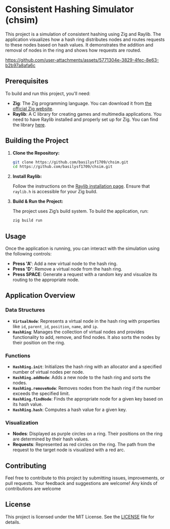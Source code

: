 # Consistent Hashing Simulator (chsim)

This project is a simulation of consistent hashing using Zig and Raylib. The application visualizes how a hash ring distributes nodes and routes requests to these nodes based on hash values. It demonstrates the addition and removal of nodes in the ring and shows how requests are routed.

https://github.com/user-attachments/assets/5771304e-3829-4fec-8e63-b2b97a8afa6c

## Prerequisites

To build and run this project, you'll need:

- **Zig**: The Zig programming language. You can download it from [the official Zig website](https://ziglang.org/download/).
- **Raylib**: A C library for creating games and multimedia applications. You need to have Raylib installed and properly set up for Zig. You can find the library [here](https://www.raylib.com/).

## Building the Project

1. **Clone the Repository:**

   ```sh
   git clone https://github.com/basilysf1709/chsim.git
   cd https://github.com/basilysf1709/chsim.git
   ```

2. **Install Raylib:**

   Follow the instructions on the [Raylib installation page](https://www.raylib.com/). Ensure that `raylib.h` is accessible for your Zig build.

3. **Build & Run the Project:**

   The project uses Zig’s build system. To build the application, run:

   ```sh
   zig build run
   ```

## Usage

Once the application is running, you can interact with the simulation using the following controls:

- **Press 'A'**: Add a new virtual node to the hash ring.
- **Press 'D'**: Remove a virtual node from the hash ring.
- **Press SPACE**: Generate a request with a random key and visualize its routing to the appropriate node.

## Application Overview

### Data Structures

- **`VirtualNode`**: Represents a virtual node in the hash ring with properties like `id`, `parent_id`, `position`, `name`, and `ip`.
- **`HashRing`**: Manages the collection of virtual nodes and provides functionality to add, remove, and find nodes. It also sorts the nodes by their position on the ring.

### Functions

- **`HashRing.init`**: Initializes the hash ring with an allocator and a specified number of virtual nodes per node.
- **`HashRing.addNode`**: Adds a new node to the hash ring and sorts the nodes.
- **`HashRing.removeNode`**: Removes nodes from the hash ring if the number exceeds the specified limit.
- **`HashRing.findNode`**: Finds the appropriate node for a given key based on its hash value.
- **`HashRing.hash`**: Computes a hash value for a given key.

### Visualization

- **Nodes**: Displayed as purple circles on a ring. Their positions on the ring are determined by their hash values.
- **Requests**: Represented as red circles on the ring. The path from the request to the target node is visualized with a red arc.

## Contributing

Feel free to contribute to this project by submitting issues, improvements, or pull requests. Your feedback and suggestions are welcome! Any kinds of contributions are welcome

## License

This project is licensed under the MIT License. See the [LICENSE](LICENSE) file for details.
